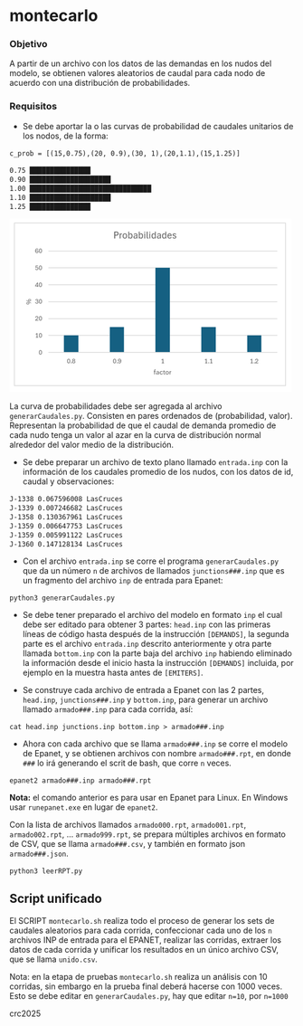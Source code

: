 # montecarlo

### Objetivo
A partir de un archivo con los datos de las demandas en los nudos del modelo, se obtienen valores aleatorios de caudal para cada nodo de acuerdo con una distribución de probabilidades.

### Requisitos
* Se debe aportar la o las curvas de probabilidad de caudales unitarios de los nodos, de la forma:
```
c_prob = [(15,0.75),(20, 0.9),(30, 1),(20,1.1),(15,1.25)]
```
```
0.75 ███████████████
0.90 ████████████████████
1.00 ██████████████████████████████
1.10 ████████████████████
1.25 ███████████████

```
![Gráfica de la distribución de probabilidades de caudales en el nodo](probabilidades.png)

La curva de probabilidades debe ser agregada al archivo `generarCaudales.py`.  Consisten en pares ordenados de (probabilidad, valor).   Representan la probabilidad de que el caudal de demanda promedio de cada nudo tenga un valor al azar en la curva de distribución normal alrededor del valor medio de la distribución.

* Se debe preparar un archivo de texto plano llamado `entrada.inp` con la información de los caudales promedio de los nudos, con los datos de id, caudal y observaciones:
```
J-1338 0.067596008 LasCruces 
J-1339 0.007246682 LasCruces 
J-1358 0.130367961 LasCruces 
J-1359 0.006647753 LasCruces 
J-1359 0.005991122 LasCruces 
J-1360 0.147128134 LasCruces
```
* Con el archivo `entrada.inp` se corre el programa `generarCaudales.py` que da un número `n` de archivos de llamados `junctions###.inp` que es un fragmento del archivo `inp` de entrada para Epanet:
```
python3 generarCaudales.py
```
* Se debe tener preparado el archivo del modelo en formato `inp` el cual debe ser editado para obtener 3 partes: `head.inp` con las primeras líneas de código hasta después de la instrucción `[DEMANDS]`, la segunda parte es el archivo `entrada.inp` descrito anteriormente y otra parte llamada `bottom.inp` con la parte baja del archivo `inp` habiendo eliminado la información desde el inicio hasta la instrucción `[DEMANDS]` incluida, por ejemplo en la muestra hasta antes de `[EMITERS]`.

* Se construye cada archivo de entrada a Epanet con las 2 partes, `head.inp`, `junctions###.inp` y `bottom.inp`, para generar un archivo llamado `armado###.inp` para cada corrida, así:
```
cat head.inp junctions.inp bottom.inp > armado###.inp
```

* Ahora con cada archivo que se llama `armado###.inp` se corre el modelo de Epanet, y se obtienen archivos con nombre `armado###.rpt`, en donde `###` lo irá generando el scrit de bash, que corre `n` veces.
```
epanet2 armado###.inp armado###.rpt
```
**Nota:**  el comando anterior es para usar en Epanet para Linux.  En Windows usar `runepanet.exe` en lugar de `epanet2`.


Con la lista de archivos llamados  `armado000.rpt`, `armado001.rpt`, `armado002.rpt`, ... `armado999.rpt`, se prepara múltiples archivos en formato de CSV, que se llama `armado###.csv`, y también en formato json `armado###.json`.  
```
python3 leerRPT.py
```

## Script unificado
El SCRIPT `montecarlo.sh` realiza todo el proceso de generar los sets de caudales aleatorios para cada corrida, confeccionar cada uno de los `n` archivos INP de entrada para el EPANET, realizar las corridas, extraer los datos de cada corrida y unificar los resultados en un único archivo CSV, que se llama `unido.csv`.  

Nota:  en la etapa de pruebas  `montecarlo.sh` realiza un análisis con 10 corridas, sin embargo en la prueba final deberá hacerse con 1000 veces.  Esto se debe editar en `generarCaudales.py`, hay que editar `n=10`, por `n=1000`

crc2025
  
